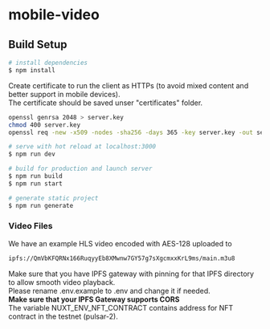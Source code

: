 # mobile-video

## Build Setup

```bash
# install dependencies
$ npm install
```

Create certificate to run the client as HTTPs (to avoid mixed content and better support in mobile devices).  
The certificate should be saved unser "certificates" folder.

```bash
openssl genrsa 2048 > server.key
chmod 400 server.key
openssl req -new -x509 -nodes -sha256 -days 365 -key server.key -out server.crt
```

```bash
# serve with hot reload at localhost:3000
$ npm run dev

# build for production and launch server
$ npm run build
$ npm run start

# generate static project
$ npm run generate
```

### Video Files

We have an example HLS video encoded with AES-128 uploaded to 
```bash
ipfs://QmVbKFQRNx166RuqyyEb8XMwnw7GY57g7sXgcmxxKrL9ms/main.m3u8  
```
Make sure that you have IPFS gateway with pinning for that IPFS directory to allow smooth video playback.  
Please rename .env.example to .env and change it if needed.  
**Make sure that your IPFS Gateway supports CORS**  
The variable NUXT_ENV_NFT_CONTRACT contains address for NFT contract in the testnet (pulsar-2).
